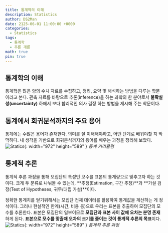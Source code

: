 ```yaml
---
title: 통계학의 이해
description: Statistics
author: DS2Man
date: 2125-06-01 11:00:00 +0000
categories:
  - Statistics
tags:
  - 통계학
  - 추론 개론
math: true
pin: true
---
```


## 통계학의 이해

통계학은 많은 양의 수치 자료를 수집하고, 정리, 요약 및 해석하는 방법을 다루는 학문이라고 본다. 관측 자료를 바탕으로 추론(inference)을 하는 과학의 한 분야로서 **불확실성(uncertainty)** 하에서 보다 합리적인 의사 결정 하는 방법을 제시해 주는 학문이다.

## 통계에서 회귀분석까지의 주요 용어

통계에는 수많은 용어가 존재한다. 의미를 잘 이해해야하고, 어떤 단계로 배워야할 지 막막하다. 내 생각을 기반으로 회귀분석까지의 용어를 배우는 과정을 정리해 보았다.
![Statics](/assets/img/statistics/2024-05-01-stat-prologue_1.png){: width="972" height="589" }
_통계 커리큘럼_

## 통계적 추론

통계적 추론 과정을 통해 모집단의 특성인 모수를 표본의 통계량으로 맞추고자 하는 것이다.
크게 두 분류로 나눠볼 수 있는데, **추정(Estimation, 구간 추정)**과 **가설 검정(Test of Hypotheses, 귀무/대립 가설)**이다.

정확한 통계치를 얻기위해서는 모집단 전체 데이터를 활용하여 통계값을 계산하는 게 정석이다. 그러나 현실적인 한계(시간, 비용 등)으로 우리는 표본을 추출하여 모집단의 모수를 추론한다. 표본은 모집단의 일부이므로 **모집단과 표본 사이 값에 오차는 분명 존재**하게 된다. **표본으로 모수를 맞출때 오차의 크기를 줄이는 것이 통계적 추론의 목표**이다. 
![Statics](/assets/img/statistics/2024-05-01-stat-prologue_2.png){: width="972" height="589" }
_통계적 추론 과정_
